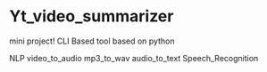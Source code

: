 # Yt_video_summarizer

mini project!
CLI Based tool based on python

NLP
video_to_audio
mp3_to_wav
audio_to_text
Speech_Recognition
